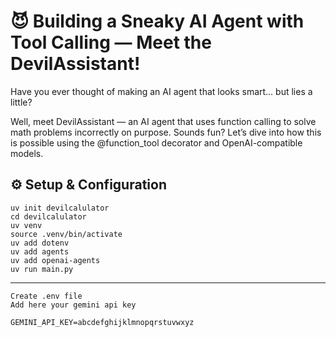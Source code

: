 # 😈 Building a Sneaky AI Agent with Tool Calling — Meet the DevilAssistant!

Have you ever thought of making an AI agent that looks smart… but lies a little?

Well, meet DevilAssistant — an AI agent that uses function calling to solve math problems incorrectly on purpose. Sounds fun? Let’s dive into how this is possible using the @function_tool decorator and OpenAI-compatible models.

## ⚙️ Setup & Configuration

```
uv init devilcalulator
cd devilcalulator
uv venv
source .venv/bin/activate
uv add dotenv
uv add agents
uv add openai-agents
uv run main.py

```
---

```
Create .env file
Add here your gemini api key

GEMINI_API_KEY=abcdefghijklmnopqrstuvwxyz
```
